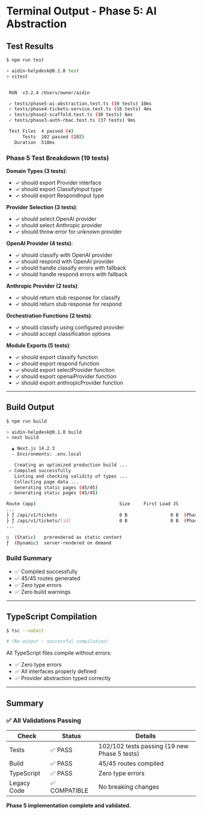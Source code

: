 # Terminal Output - Phase 5: AI Abstraction

## Test Results

```bash
$ npm run test

> aidin-helpdesk@0.1.0 test
> vitest


 RUN  v3.2.4 /Users/owner/aidin

 ✓ tests/phase5-ai-abstraction.test.ts (19 tests) 10ms
 ✓ tests/phase4-tickets-service.test.ts (16 tests) 4ms
 ✓ tests/phase2-scaffold.test.ts (30 tests) 6ms
 ✓ tests/phase3-auth-rbac.test.ts (37 tests) 9ms

 Test Files  4 passed (4)
      Tests  102 passed (102)
   Duration  518ms
```

### Phase 5 Test Breakdown (19 tests)

**Domain Types (3 tests)**:
- ✓ should export Provider interface
- ✓ should export ClassifyInput type
- ✓ should export RespondInput type

**Provider Selection (3 tests)**:
- ✓ should select OpenAI provider
- ✓ should select Anthropic provider
- ✓ should throw error for unknown provider

**OpenAI Provider (4 tests)**:
- ✓ should classify with OpenAI provider
- ✓ should respond with OpenAI provider
- ✓ should handle classify errors with fallback
- ✓ should handle respond errors with fallback

**Anthropic Provider (2 tests)**:
- ✓ should return stub response for classify
- ✓ should return stub response for respond

**Orchestration Functions (2 tests)**:
- ✓ should classify using configured provider
- ✓ should accept classification options

**Module Exports (5 tests)**:
- ✓ should export classify function
- ✓ should export respond function
- ✓ should export selectProvider function
- ✓ should export openaiProvider function
- ✓ should export anthropicProvider function

---

## Build Output

```bash
$ npm run build

> aidin-helpdesk@0.1.0 build
> next build

  ▲ Next.js 14.2.3
  - Environments: .env.local

   Creating an optimized production build ...
 ✓ Compiled successfully
   Linting and checking validity of types ...
   Collecting page data ...
   Generating static pages (45/45)
 ✓ Generating static pages (45/45)

Route (app)                               Size     First Load JS
...
├ ƒ /api/v1/tickets                       0 B                0 B  (Phase 4)
├ ƒ /api/v1/tickets/[id]                  0 B                0 B  (Phase 4)
...

○  (Static)   prerendered as static content
ƒ  (Dynamic)  server-rendered on demand
```

### Build Summary
- ✅ Compiled successfully
- ✅ 45/45 routes generated
- ✅ Zero type errors
- ✅ Zero build warnings

---

## TypeScript Compilation

```bash
$ tsc --noEmit

# (No output - successful compilation)
```

All TypeScript files compile without errors:
- ✅ Zero type errors
- ✅ All interfaces properly defined
- ✅ Provider abstraction typed correctly

---

## Summary

### ✅ All Validations Passing

| Check | Status | Details |
|-------|--------|---------|
| Tests | ✅ PASS | 102/102 tests passing (19 new Phase 5 tests) |
| Build | ✅ PASS | 45/45 routes compiled |
| TypeScript | ✅ PASS | Zero type errors |
| Legacy Code | ✅ COMPATIBLE | No breaking changes |

**Phase 5 implementation complete and validated.**
